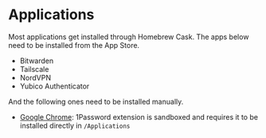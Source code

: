 # Applications

Most applications get installed through Homebrew Cask. The apps below need to be installed from the App Store.

- Bitwarden
- Tailscale
- NordVPN
- Yubico Authenticator

And the following ones need to be installed manually.

- [Google Chrome](http://www.google.com/chrome): 1Password extension is sandboxed and requires it to be installed directly in `/Applications`
